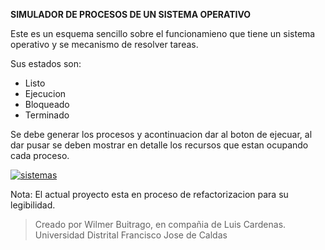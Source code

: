 **SIMULADOR DE PROCESOS DE UN SISTEMA OPERATIVO**

Este es un esquema sencillo sobre el funcionamieno que tiene un sistema operativo y se mecanismo de resolver tareas.

Sus estados son:
- Listo
- Ejecucion
- Bloqueado
- Terminado 

Se debe generar los procesos y acontinuacion dar al boton de ejecuar, al dar pusar se deben mostrar en detalle los recursos que estan ocupando cada proceso.

[![sistemas](https://res.cloudinary.com/dvejlclzb/image/upload/v1689041958/svcf9qpduxo7ayhimab6.jpg "sistemas")](https://res.cloudinary.com/dvejlclzb/image/upload/v1689041958/svcf9qpduxo7ayhimab6.jpg "sistemas")

Nota:
El actual proyecto esta en proceso de refactorizacion para su legibilidad.

>Creado por Wilmer Buitrago, en compañia de Luis Cardenas.\
>Universidad Distrital Francisco Jose de Caldas

